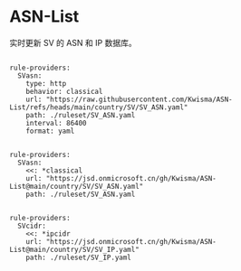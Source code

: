 
# ASN-List

实时更新 SV 的 ASN 和 IP 数据库。

<pre><code class="language-javascript">
rule-providers:
  SVasn:
    type: http
    behavior: classical
    url: "https://raw.githubusercontent.com/Kwisma/ASN-List/refs/heads/main/country/SV/SV_ASN.yaml"
    path: ./ruleset/SV_ASN.yaml
    interval: 86400
    format: yaml
</code></pre>

<pre><code class="language-javascript">
rule-providers:
  SVasn:
    <<: *classical
    url: "https://jsd.onmicrosoft.cn/gh/Kwisma/ASN-List@main/country/SV/SV_ASN.yaml"
    path: ./ruleset/SV_ASN.yaml
</code></pre>

<pre><code class="language-javascript">
rule-providers:
  SVcidr:
    <<: *ipcidr
    url: "https://jsd.onmicrosoft.cn/gh/Kwisma/ASN-List@main/country/SV/SV_IP.yaml"
    path: ./ruleset/SV_IP.yaml
</code></pre>